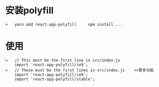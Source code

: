 # 安装polyfill
	>	yarn add react-app-polyfill		npm install ...
# 使用	
	>	// This must be the first line in src/index.js
		import 'react-app-polyfill/ie9';
	>	// These must be the first lines in src/index.js	>>更多功能
		import 'react-app-polyfill/ie9';
		import 'react-app-polyfill/stable';